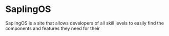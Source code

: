 # SaplingOS
SaplingOS is a site that allows developers of all skill levels to easily find the components and features they need for their 

